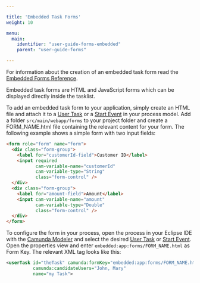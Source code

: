 ```yaml
---

title: 'Embedded Task Forms'
weight: 10

menu:
  main:
    identifier: "user-guide-forms-embedded"
    parent: "user-guide-forms"

---
```


<div class="alert alert-info" role="alert">
  For information about the creation of an embedded task form read the <a
  href="ref:/api-references/embedded-forms/#overview">Embedded Forms Reference</a>.
</div>

Embedded task forms are HTML and JavaScript forms which can be displayed directly inside the
tasklist.

To add an embedded task form to your application, simply create an HTML file and attach it to a [User
Task](ref:/api-references/bpmn20/#tasks-user-task) or a [Start
Event](ref:/api-references/bpmn20/#events-start-events) in your process model.  Add a folder
`src/main/webapp/forms` to your project folder and create a FORM_NAME.html file containing the
relevant content for your form. The following example shows a simple form with two input fields:

```html
<form role="form" name="form">
  <div class="form-group">
    <label for="customerId-field">Customer ID</label>
    <input required
           cam-variable-name="customerId"
           cam-variable-type="String"
           class="form-control" />
  </div>
  <div class="form-group">
    <label for="amount-field">Amount</label>
    <input cam-variable-name="amount"
           cam-variable-type="Double"
           class="form-control" />
  </div>
</form>
```

To configure the form in your process, open the process in your Eclipse IDE with the <a href="http://camunda.org/bpmn/tool/">Camunda Modeler</a> and select the desired [User
Task](ref:/api-references/bpmn20/#tasks-user-task) or [Start
Event](ref:/api-references/bpmn20/#events-start-events). Open the properties view and enter
`embedded:app:forms/FORM_NAME.html` as Form Key. The relevant XML tag looks like this:

```xml
<userTask id="theTask" camunda:formKey="embedded:app:forms/FORM_NAME.html"
          camunda:candidateUsers="John, Mary"
          name="my Task">
```


